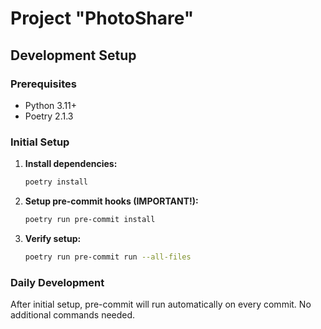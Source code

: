 # Project "PhotoShare"

## Development Setup

### Prerequisites
- Python 3.11+
- Poetry 2.1.3

### Initial Setup

1. **Install dependencies:**
   ```bash
   poetry install
   ```

2. **Setup pre-commit hooks (IMPORTANT!):**
   ```bash
   poetry run pre-commit install
   ```

3. **Verify setup:**
   ```bash
   poetry run pre-commit run --all-files
   ```

### Daily Development
After initial setup, pre-commit will run automatically on every commit. No additional commands needed.
